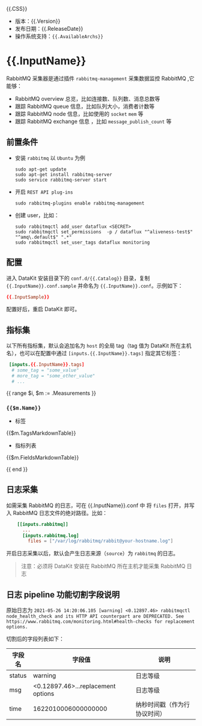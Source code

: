 {{.CSS}}

- 版本：{{.Version}}
- 发布日期：{{.ReleaseDate}}
- 操作系统支持：`{{.AvailableArchs}}`


# {{.InputName}}

RabbitMQ 采集器是通过插件 `rabbitmq-management` 采集数据监控 RabbitMQ ,它能够：

- RabbitMQ overview 总览，比如连接数、队列数、消息总数等
- 跟踪 RabbitMQ queue 信息，比如队列大小，消费者计数等
- 跟踪 RabbitMQ node 信息，比如使用的 `socket` `mem` 等
- 跟踪 RabbitMQ exchange 信息 ，比如 `message_publish_count` 等


## 前置条件

- 安装 `rabbitmq` 以 `Ubuntu` 为例

    ```shell
    sudo apt-get update
    sudo apt-get install rabbitmq-server
    sudo service rabbitmq-server start
    ```
      
- 开启 `REST API plug-ins` 
    
    ```shell
    sudo rabbitmq-plugins enable rabbitmq-management
    ```
      
- 创建 user，比如：
    
    ```shell
    sudo rabbitmqctl add_user dataflux <SECRET>
    sudo rabbitmqctl set_permissions  -p / dataflux "^aliveness-test$" "^amq\.default$" ".*"
    sudo rabbitmqctl set_user_tags dataflux monitoring
    ```

## 配置

进入 DataKit 安装目录下的 `conf.d/{{.Catalog}}` 目录，复制 `{{.InputName}}.conf.sample` 并命名为 `{{.InputName}}.conf`。示例如下：

```toml
{{.InputSample}}
```

配置好后，重启 DataKit 即可。

## 指标集

以下所有指标集，默认会追加名为 `host` 的全局 tag（tag 值为 DataKit 所在主机名），也可以在配置中通过 `[inputs.{{.InputName}}.tags]` 指定其它标签：

``` toml
 [inputs.{{.InputName}}.tags]
  # some_tag = "some_value"
  # more_tag = "some_other_value"
  # ...
```

{{ range $i, $m := .Measurements }}

### `{{$m.Name}}`

-  标签

{{$m.TagsMarkdownTable}}

- 指标列表

{{$m.FieldsMarkdownTable}}

{{ end }}


## 日志采集

如需采集 RabbitMQ 的日志，可在 {{.InputName}}.conf 中 将 `files` 打开，并写入 RabbitMQ 日志文件的绝对路径。比如：

```toml
    [[inputs.rabbitmq]]
      ...
      [inputs.rabbitmq.log]
        files = ["/var/log/rabbitmq/rabbit@your-hostname.log"]
```

  
开启日志采集以后，默认会产生日志来源（`source`）为 `rabbitmq` 的日志。

>注意：必须将 DataKit 安装在 RabbitMQ 所在主机才能采集 RabbitMQ 日志

## 日志 pipeline 功能切割字段说明

原始日志为 `2021-05-26 14:20:06.105 [warning] <0.12897.46> rabbitmqctl node_health_check and its HTTP API counterpart are DEPRECATED. See https://www.rabbitmq.com/monitoring.html#health-checks for replacement options.`

切割后的字段列表如下：

| 字段名  |  字段值  | 说明 |
| ---    | ---     | --- |
| status    | warning     | 日志等级 |
| msg    | <0.12897.46>...replacement options     | 日志等级 |
|  time   | 1622010006000000000     | 纳秒时间戳（作为行协议时间）|
